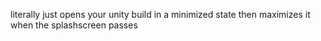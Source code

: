 
literally just opens your unity build in a minimized state then maximizes it when the splashscreen passes